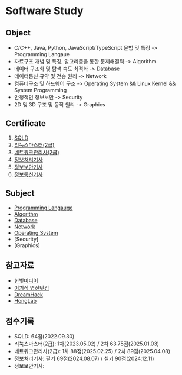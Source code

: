 # Software Study

## Object
- C/C++, Java, Python, JavaScript/TypeScript 문법 및 특징 -> Programming Langaue
- 자료구조 개념 및 특징, 알고리즘을 통한 문제해결력 -> Algorithm
- 데이터 구조화 및 탐색 속도 최적화 -> Database
- 데이터통신 규약 및 전송 원리 -> Network
- 컴퓨터구조 및 하드웨어 구조 -> Operating System && Linux Kernel && System Programming
- 안정적인 정보보안 -> Security
- 2D 및 3D 구조 및 동작 원리 -> Graphics

## Certificate
1) [SQLD]()
2) [리눅스마스터(2급)]()
3) [네트워크관리사(2급)]()
4) [정보처리기사]()
5) [정보보안기사]()
6) [정보통신기사]()

## Subject
- [Programming Langauge](./01_language)
- [Algorithm]()
- [Database]()
- [Network]()
- [Operating System]()
- [Security]
- [Graphics]

## 참고자료
- [한빛미디어]()
- [이기적 영진닷컴]()
- [DreamHack]()
- [HongLab]()

## 점수기록
- SQLD: 64점(2022.09.30)
- 리눅스마스터(2급): 1차(2023.05.02) / 2차 63.75점(2025.01.03)
- 네트워크관리사(2급): 1차 88점(2025.02.25) / 2차 89점(2025.04.08)
- 정보처리기사: 필기 69점(2024.08.07) / 실기 90점(2024.12.11)
- 정보보안기사:
